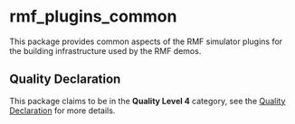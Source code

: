 # rmf\_plugins\_common

This package provides common aspects of the RMF simulator plugins for the building infrastructure used by the RMF demos.

## Quality Declaration

This package claims to be in the **Quality Level 4** category, see the [Quality Declaration](./QUALITY_DECLARATION.md) for more details.
